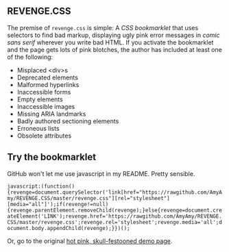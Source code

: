 ## REVENGE.CSS

The premise of `revenge.css` is simple: A *CSS bookmarklet* that uses selectors to find bad markup, displaying ugly pink error messages in *comic sans serif* wherever you write bad HTML. If you activate the bookmarklet and the page gets lots of pink blotches, the author has included at least one of the following:

* Misplaced &lt;div&gt;s
* Deprecated elements
* Malformed hyperlinks
* Inaccessible forms
* Empty elements
* Inaccessible images
* Missing ARIA landmarks
* Badly authored sectioning elements
* Erroneous lists
* Obsolete attributes

## Try the bookmarklet

GitHub won't let me use javascript in my README. Pretty sensible. 

`javascript:(function(){revenge=document.querySelector('link[href="https://rawgithub.com/AmyAmy/REVENGE.CSS/master/revenge.css"][rel="stylesheet"][media="all"]');if(revenge!=null){revenge.parentElement.removeChild(revenge);}else{revenge=document.createElement('LINK');revenge.href='https://rawgithub.com/AmyAmy/REVENGE.CSS/master/revenge.css';revenge.rel='stylesheet';revenge.media='all';document.body.appendChild(revenge);}})();`

Or, go to the original <a href="http://heydonworks.com/revenge_css_bookmarklet/">hot pink, skull-festooned demo page</a>.

